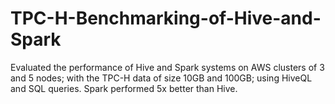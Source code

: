 # TPC-H-Benchmarking-of-Hive-and-Spark
Evaluated the performance of Hive and Spark systems on AWS clusters of 3 and 5 nodes; with the TPC-H data of size 10GB and 100GB; using HiveQL and SQL queries. Spark performed 5x better than Hive.
